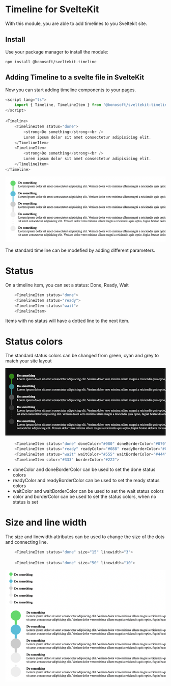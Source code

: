 # Timeline for SvelteKit
With this module, you are able to add timelines to you Sveltekit site. 

## Install
Use your package manager to install the module:
```shell
npm install @bonosoft/sveltekit-timeline
```

## Adding Timeline to a svelte file in SvelteKit
Now you can start adding timeline components to your pages.
```ts
<script lang="ts">
	import { Timeline, TimelineItem } from "@bonosoft/sveltekit-timeline"
</script>

<Timeline>
	<TimelineItem status="done">
		<strong>Do something</strong><br />
		Lorem ipsum dolor sit amet consectetur adipisicing elit.
	</TimelineItem>
	<TimelineItem>
		<strong>Do something</strong><br />
		Lorem ipsum dolor sit amet consectetur adipisicing elit.
	</TimelineItem>
</Timeline>

```

![Standard Timeline](https://github.com/bonosoft/sveltekit-timeline/blob/486a325a894625211aa9a3f973f363ec225c878f/readme/sample1.png?raw=true)

The standard timeline can be modefied by adding different parameters.

# Status
On a timeline item, you can set a status: Done, Ready, Wait

```ts
    <TimelineItem status="done">
    <TimelineItem status="ready">
    <TimelineItem status="wait">
    <TimelineItem>
```

Items with no status will have a dotted line to the next item.

# Status colors
The standard status colors can be changed from green, cyan and grey to match your site layout

![Timeline Colors](https://github.com/bonosoft/sveltekit-timeline/blob/486a325a894625211aa9a3f973f363ec225c878f/readme/sample2.png?raw=true)

```ts
    <TimelineItem status="done" doneColor="#080" doneBorderColor="#070">
    <TimelineItem status="ready" readyColor="#088" readyBorderColor="#077">
    <TimelineItem status="wait" waitColor="#555" waitBorderColor="#444">
    <TimelineItem color="#333" borderColor="#222">
```

* doneColor and doneBorderColor can be used to set the done status colors
* readyColor and readyBorderColor can be used to set the ready status colors
* waitColor and waitBorderColor can be used to set the wait status colors
* color and borderColor can be used to set the status colors, when no status is set

# Size and line width
The size and linewidth attributes can be used to change the size of the dots and connecting line.

```ts
	<TimelineItem status="done" size="15" linewidth="3">

    <TimelineItem status="done" size="50" linewidth="10">
```

![Timeline Size](https://github.com/bonosoft/sveltekit-timeline/blob/486a325a894625211aa9a3f973f363ec225c878f/readme/sample3.png?raw=true)

